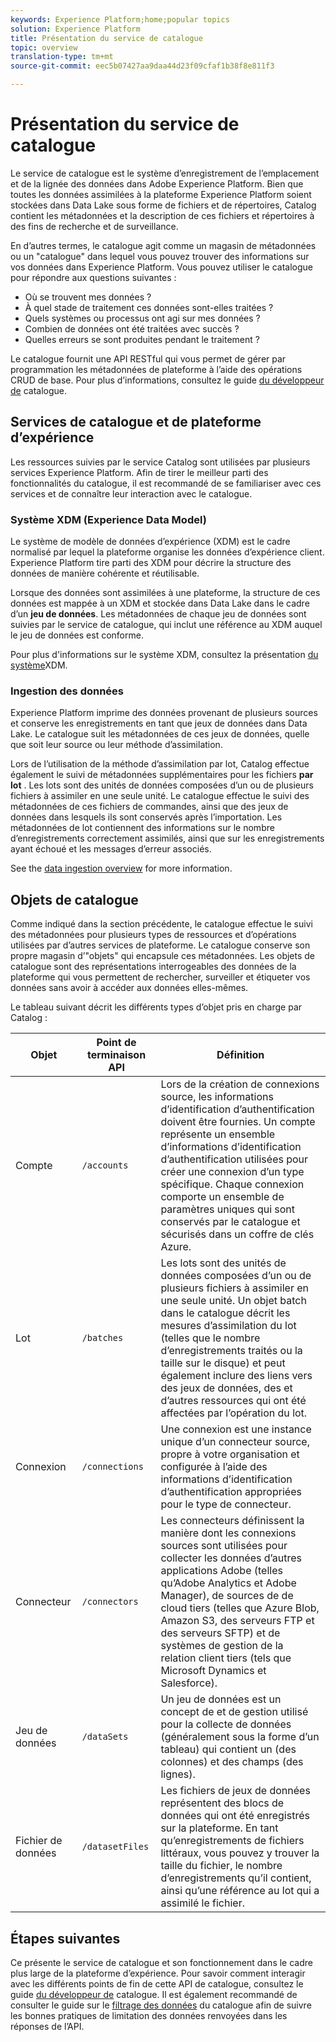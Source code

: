 ```yaml
---
keywords: Experience Platform;home;popular topics
solution: Experience Platform
title: Présentation du service de catalogue
topic: overview
translation-type: tm+mt
source-git-commit: eec5b07427aa9daa44d23f09cfaf1b38f8e811f3

---
```



# Présentation du service de catalogue

Le service de catalogue est le système d’enregistrement de l’emplacement et de la lignée des données dans Adobe Experience Platform. Bien que toutes les données assimilées à la plateforme Experience Platform soient stockées dans Data Lake sous forme de fichiers et de répertoires, Catalog contient les métadonnées et la description de ces fichiers et répertoires à des fins de recherche et de surveillance.

En d’autres termes, le catalogue agit comme un magasin de métadonnées ou un &quot;catalogue&quot; dans lequel vous pouvez trouver des informations sur vos données dans Experience Platform. Vous pouvez utiliser le catalogue pour répondre aux questions suivantes :

* Où se trouvent mes données ?
* À quel stade de traitement ces données sont-elles traitées ?
* Quels systèmes ou processus ont agi sur mes données ?
* Combien de données ont été traitées avec succès ?
* Quelles erreurs se sont produites pendant le traitement ?

Le catalogue fournit une API RESTful qui vous permet de gérer par programmation les métadonnées de plateforme à l’aide des opérations CRUD de base. Pour plus d’informations, consultez le guide [du développeur de](api/getting-started.md) catalogue.

## Services de catalogue et de plateforme d’expérience

Les ressources suivies par le service Catalog sont utilisées par plusieurs services Experience Platform. Afin de tirer le meilleur parti des fonctionnalités du catalogue, il est recommandé de se familiariser avec ces services et de connaître leur interaction avec le catalogue.

### Système XDM (Experience Data Model)

Le système de modèle de données d’expérience (XDM) est le cadre normalisé par lequel la plateforme organise les données d’expérience client. Experience Platform tire parti des XDM pour décrire la structure des données de manière cohérente et réutilisable.

Lorsque des données sont assimilées à une plateforme, la structure de ces données est mappée à un  XDM et stockée dans Data Lake dans le cadre d’un **jeu de données**. Les métadonnées de chaque jeu de données sont suivies par le service de catalogue, qui inclut une référence au XDM  auquel le jeu de données est conforme.

Pour plus d&#39;informations sur le système XDM, consultez la présentation [du système](../xdm/home.md)XDM.

### Ingestion des données

Experience Platform imprime des données provenant de plusieurs sources et conserve les enregistrements en tant que jeux de données dans Data Lake. Le catalogue suit les métadonnées de ces jeux de données, quelle que soit leur source ou leur méthode d’assimilation.

Lors de l’utilisation de la méthode d’assimilation par lot, Catalog effectue également le suivi de métadonnées supplémentaires pour les fichiers **par lot** . Les lots sont des unités de données composées d’un ou de plusieurs fichiers à assimiler en une seule unité. Le catalogue effectue le suivi des métadonnées de ces fichiers de commandes, ainsi que des jeux de données dans lesquels ils sont conservés après l’importation. Les métadonnées de lot contiennent des informations sur le nombre d’enregistrements correctement assimilés, ainsi que sur les enregistrements ayant échoué et les messages d’erreur associés.

See the [data ingestion overview](../ingestion/home.md) for more information.

## Objets de catalogue

Comme indiqué dans la section précédente, le catalogue effectue le suivi des métadonnées pour plusieurs types de ressources et d’opérations utilisées par d’autres services de plateforme. Le catalogue conserve son propre magasin d’&quot;objets&quot; qui encapsule ces métadonnées. Les objets de catalogue sont des représentations interrogeables des données de la plateforme qui vous permettent de rechercher, surveiller et étiqueter vos données sans avoir à accéder aux données elles-mêmes.

Le tableau suivant décrit les différents types d’objet pris en charge par Catalog :

| Objet | Point de terminaison API | Définition |
|---|---|---|
| Compte | `/accounts` | Lors de la création de connexions source, les informations d’identification d’authentification doivent être fournies. Un compte représente un ensemble d’informations d’identification d’authentification utilisées pour créer une connexion d’un type spécifique. Chaque connexion comporte un ensemble de paramètres uniques qui sont conservés par le catalogue et sécurisés dans un coffre de clés Azure. |
| Lot | `/batches` | Les lots sont des unités de données composées d’un ou de plusieurs fichiers à assimiler en une seule unité. Un objet batch dans le catalogue décrit les mesures d’assimilation du lot (telles que le nombre d’enregistrements traités ou la taille sur le disque) et peut également inclure des liens vers des jeux de données, des  et d’autres ressources qui ont été affectées par l’opération du lot. |
| Connexion | `/connections` | Une connexion est une instance unique d’un connecteur source, propre à votre organisation et configurée à l’aide des informations d’identification d’authentification appropriées pour le type de connecteur. |
| Connecteur | `/connectors` | Les connecteurs définissent la manière dont les connexions sources sont utilisées pour collecter les données d’autres applications Adobe (telles qu’Adobe Analytics et Adobe   Manager), de sources de de cloud tiers (telles que Azure Blob, Amazon S3, des serveurs FTP et des serveurs SFTP) et de systèmes de gestion de la relation client tiers (tels que Microsoft Dynamics et Salesforce). |
| Jeu de données | `/dataSets` | Un jeu de données est un concept  de  et de gestion utilisé pour la collecte de données (généralement sous la forme d’un tableau) qui contient un (des colonnes) et des champs (des lignes). |
| Fichier de données | `/datasetFiles` | Les fichiers de jeux de données représentent des blocs de données qui ont été enregistrés sur la plateforme. En tant qu’enregistrements de fichiers littéraux, vous pouvez y trouver la taille du fichier, le nombre d’enregistrements qu’il contient, ainsi qu’une référence au lot qui a assimilé le fichier. |

## Étapes suivantes

Ce présente le service de catalogue et son fonctionnement dans le cadre plus large de la plateforme d’expérience. Pour savoir comment interagir avec les différents points de fin de cette API de catalogue, consultez le guide [du développeur de](api/getting-started.md) catalogue. Il est également recommandé de consulter le guide sur le [filtrage des données](api/filter-data.md) du catalogue afin de suivre les bonnes pratiques de limitation des données renvoyées dans les réponses de l’API.